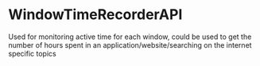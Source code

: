 # WindowTimeRecorderAPI
 Used for monitoring active time for each window, could be used to get the number of hours spent in an application/website/searching on the internet specific topics
